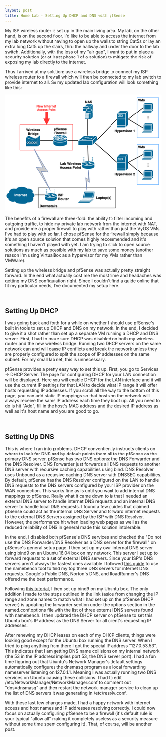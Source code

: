 ```yaml
---
layout: post
title: Home Lab - Setting Up DHCP and DNS with pfSense
---
```


My ISP wireless router is set up in the main living area. My lab, on the other hand, is on the second floor. I'd like to be able to access the internet from my lab network without having to open up the walls to string Cat5s or lay an extra long Cat5 up the stairs, thru the hallway and under the door to the lab switch. Additionally, with the loss of my "air gap", I want to put in place a security solution (or at least phase 1 of a solution) to mitigate the risk of exposing my lab directly to the internet. 

Thus I arrived at my solution: use a wireless bridge to connect my ISP wireless router to a firewall which will then be connected to my lab switch to provide internet to all. So my updated lab configuration will look something like this:

<img src="/images/posts/2017-05-14/lab_phase_1.png" alt="Lab Phase 1 Network Diagram"/> 

The benefits of a firewall are three-fold: the ability to filter incoming and outgoing traffic, to hide my private lab network from the internet with NAT, and provide me a proper firewall to play with rather than just the VyOS VMs I've had to play with so far. I chose pfSense for the firewall simply because it's an open source solution that comes highly recommended and it's something I haven't played with yet. I am trying to stick to open source solutions as much as possible with my lab to save some money (another reason I'm using VirtualBox as a hypervisor for my VMs rather than VMWare). 

Setting up the wireless bridge and pfSense was actually pretty straight forward. In the end what actually cost me the most time and headaches was getting my DNS configuration right. Since I couldn't find a guide online that fit my particular needs, I've documented my setup here.

<br/>
<h2>Setting Up DHCP</h2>
I was going back and forth for a while on whether I should use pfSense's built in tools to set up DHCP and DNS on my network. In the end, I decided to give it a shot rather than set up a separate VM running a DHCP and DNS server. First, I had to make sure DHCP was disabled on both my wireless router and the new wireless bridge. Running two DHCP servers on the same network can and will cause IP conflicts and break the network unless they are properly configured to split the scope of IP addresses on the same subnet. For my small lab net, this is unnecessary. 

pfSense provides a pretty easy way to set this up. First, you go to Services -> DHCP Server. The page for configuring DHCP for your LAN connection will be displayed. Here you will enable DHCP for the LAN interface and it will use the current IP settings for that LAN to decide what IP range it will offer hosts requesting IP addresses. If you scroll all the way to the bottom of this page, you can add static IP mappings so that hosts on the network will always receive the same IP address each time they boot up. All you need to do is hit "Add", fill in the host's MAC address and the desired IP address as well as it's host name and you are good to go. 

<br/>
<h2>Setting Up DNS</h2>
This is where I ran into problems. DHCP conventiently instructs clients on where to look for DNS and by default points them all to the pfSense as the primary DNS server. pfSense has two DNS options: the DNS Forwarder and the DNS Resolver. DNS Forwarder just forwards all DNS requests to another DNS server with recursive caching capabilities using bind. DNS Resolver uses Unbound as a recursive caching DNS server with DNSSEC capabilities. By default, pfSense has the DNS Resolver configured on the LAN to handle DNS requests to the DNS servers configured by your ISP provider on the WAN connection. This works fine as is until you want to add internal DNS mappings to pfSense. Really what it came down to is that I needed an external DNS server to handle internet DNS requests and an internal DNS server to handle local DNS requests. I found a few guides that claimed pfSense could act as the internal DNS Server and forward internet requests to the external DNS Servers assigned by the ISP with DNS Resolver. However, the performance hit when loading web pages as well as the reduced reliability of DNS in general made this solution intolerable. 

In the end, I disabled both pfSense's DNS services and checked the "Do not use the DNS Forwarder/DNS Resolver as a DNS server for the firewall" on pfSense's general setup page. I then set up my own internal DNS server using bind9 on an Ubuntu 16.04 box on my network. This server I set up to forward requests to a set of external DNS servers. Since your ISP's DNS servers aren't always the fastest ones available I followed <a href="https://www.ceos3c.com/2016/11/29/improve-surfing-speed-with-namebench/" >this guide</a> to use the namebench tool to find my top three DNS servers for internet DNS requests. Google's Public DNS, Norton's DNS, and RoadRunner's DNS offered me the best performance.

Following <a href="www.digitalocean.com/community/tutorials/how-to-configure-bind-as-a-private-network-dns-server-on-ubuntu-16-04" >this tutorial</a>, I then set up bind9 on my Ubuntu box. The only addition I made to the steps outlined in the link (aside from changing the IP range and zone names to match what I had set up on the pfSense DHCP server) is updating the forwarder section under the options section in the named.conf.options file with the list of three external DNS servers found with namebench. I then updated the DHCP server on pfSense to set this Ubuntu box's IP address as the DNS Server for all client's requesting IP addresses. 

After renewing my DHCP leases on each of my DHCP clients, things were looking good except for the Ubuntu box running the DNS server. When I tried to ping anything from there I got the special IP address "127.0.53.53". This indicates that I am getting DNS name collisions on my internal network (the 53 in the IP address implies port 53, the DNS server port). I had a fun time figuring out that Ubuntu's Network Manager's default settings automatically configures the dnsmasq program as a local forwarding nameserver listening on 127.0.1.1. Meaning I was actually running two DNS services on Ubuntu causing these collisions. I had to edit /etc/NetworkManager/NetworkManager.conf to comment out "dns=dnsmasq" and then restart the network-manager service to clean up the list of DNS servers it was generating in /etc/resolv.conf.

With these last few changes made, I had a happy network with internet access and host names and IP addresses resolving correctly. I could now focus on actually configuring pfSense to be a firewall (it's default rule is your typical "allow all" making it completely useless as a security measure without some time spent configuring it). That, of course, will be another post.





